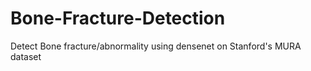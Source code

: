 # Bone-Fracture-Detection
Detect Bone fracture/abnormality using densenet on Stanford's MURA dataset
